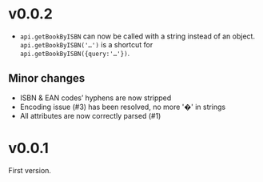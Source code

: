 v0.0.2
======

- `api.getBookByISBN` can now be called with a string instead of an object.
  `api.getBookByISBN('…')` is a shortcut for `api.getBookByISBN({query:'…'})`.


Minor changes
-------------

- ISBN & EAN codes’ hyphens are now stripped
- Encoding issue (#3) has been resolved, no more '�' in strings
- All attributes are now correctly parsed (#1)


v0.0.1
======

First version.
